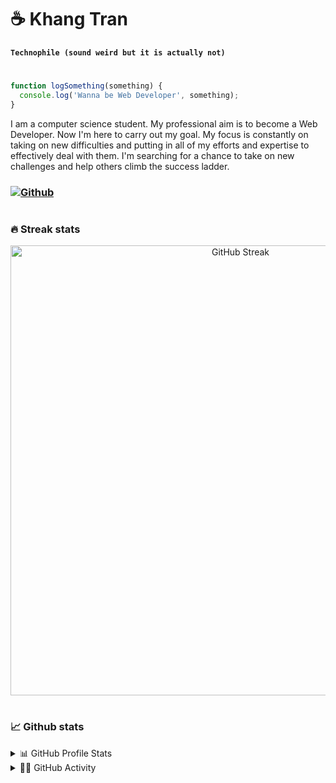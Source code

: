 # ☕ Khang Tran

**`Technophile (sound weird but it is actually not) `**

#
  ```js
  function logSomething(something) {
    console.log('Wanna be Web Developer', something);
  }
  ```

I am a computer science student. My professional aim is to become a Web Developer. Now I'm here to carry out my goal. My focus is constantly on taking on new difficulties and putting in all of my efforts and expertise to effectively deal with them. I'm searching for a chance to take on new challenges and help others climb the success ladder.

### [![Github](https://img.shields.io/github/followers/KN2222?label=Follow&style=for-the-badge)](https://github.com/KN2222)

#

### 🔥 Streak stats

<div align="center">
    <img  width= "720em" src="https://streak-stats.demolab.com?user=KN2222&theme=tokyonight_duo&date_format=M%20j%5B%2C%20Y%5D&stroke=DCDFE4" alt="GitHub Streak"/>
</div>

#

### 📈 Github stats


<details>
    <summary>📊 GitHub Profile Stats</summary>
    <div align="center"> 
        <br>
        <div style="display: flex;">
            <img height="180em" src="https://github-readme-stats.vercel.app/api?username=KN2222&show_icons=true&theme=tokyonight" alt="GitHub stats" style="vertical-align: top;" />
            <img height="180em" src="https://github-readme-stats.vercel.app/api/top-langs/?username=KN2222&theme=tokyonight" alt="Top Langs"/>
        </div>
    </div>
</details>

<details>
    <summary>👨‍💻 GitHub Activity</summary>
    <br>
    <div align="center"> 
        <img width= "720em" src="https://activity-graph.herokuapp.com/graph?username=KN2222&theme=synthwave-84" alt="Activity Graph"/>
    </div>
</details>



  


<!-- [![GitHub stats](https://github-readme-stats.vercel.app/api?username=KN2222&show_icons=true&theme=tokyonight)] -->

<!-- [![Top Langs](https://github-readme-stats.vercel.app/api/top-langs/?username=KN2222&theme=tokyonight)] -->

<!-- [![GitHub Streak](https://streak-stats.demolab.com?user=KN2222&theme=tokyonight_duo&date_format=M%20j%5B%2C%20Y%5D&stroke=DCDFE4)](https://git.io/streak-stats) -->

<!-- [![Khang Tran's github activity graph](https://activity-graph.herokuapp.com/graph?username=KN2222)](https://github.com/KN2222) -->

#


